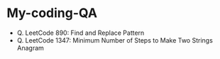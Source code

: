 # My-coding-QA

+ Q. LeetCode 890: Find and Replace Pattern
+ Q. LeetCode 1347: Minimum Number of Steps to Make Two Strings Anagram

